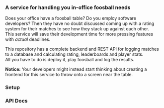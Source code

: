 ### A service for handling you in-office foosball needs
Does your office have a foosball table? Do you employ software developers?
Then they have no doubt discussed coming up with a rating system for their matches to see how they stack up against each other. \
This service will save their development time for more pressing features with *actual* deadlines.

This repository has a complete backend and REST API for logging matches to a database and calculating rating, leaderboards and player stats. \
All you have to do is deploy it, play foosball and log the results. 

**Notice:** Your developers might instead start thinking about creating a frontend for this service to throw onto a screen near the table.

### Setup

### API Docs
